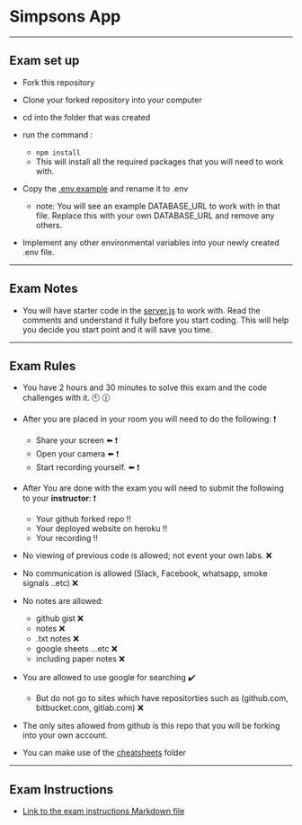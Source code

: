 # Simpsons App

___

## Exam set up

- Fork this repository
- Clone your forked repository into your computer
- cd into the folder that was created
- run the command :
  - ```npm install```
  - This will install all the required packages that you will need to work with.

- Copy the [.env.example](.env.example) and rename it to .env
  - note: You will see an example DATABASE_URL to work with in that file. Replace this with your own DATABASE_URL and remove any others.
- Implement any other environmental variables into your newly created .env file.

___

## Exam Notes

- You will have starter code in the [server.js](server.js) to work with. Read the comments and understand it fully before you start coding. This will help you decide you start point and it will save you time.

___

## Exam Rules

- You have 2 hours and 30 minutes to solve this exam and the code challenges with it. :clock10: :clock1230:

- After you are placed in your room you will need to do the following: :heavy_exclamation_mark:
  - Share your screen :arrow_left:  :heavy_exclamation_mark:
  - Open your camera :arrow_left:  :heavy_exclamation_mark:
  - Start recording yourself. :arrow_left: :heavy_exclamation_mark:

- After You are done with the exam you will need to submit the following to your __instructor__: :heavy_exclamation_mark:
  
  - Your github forked repo :bangbang:
  - Your deployed website on heroku :bangbang:
  - Your recording :bangbang:

- No viewing of previous code is allowed; not event your own labs. :x:
- No communication is allowed (Slack, Facebook, whatsapp, smoke signals ..etc) :x:
- No notes are allowed:
  - github gist :x:
  - notes :x:
  - .txt notes :x:
  - google sheets ...etc :x:
  - including paper notes :x:
- You are allowed to use google for searching :heavy_check_mark:
  - But do not go to sites which have repositorties such as (github.com, bitbucket.com, gitlab.com) :x:

- The only sites allowed from github is this repo that you will be forking into your own account.

- You can make use of the [cheatsheets](cheatsheets) folder

___

## Exam Instructions

- [Link to the exam instructions Markdown file](instructions.md)
